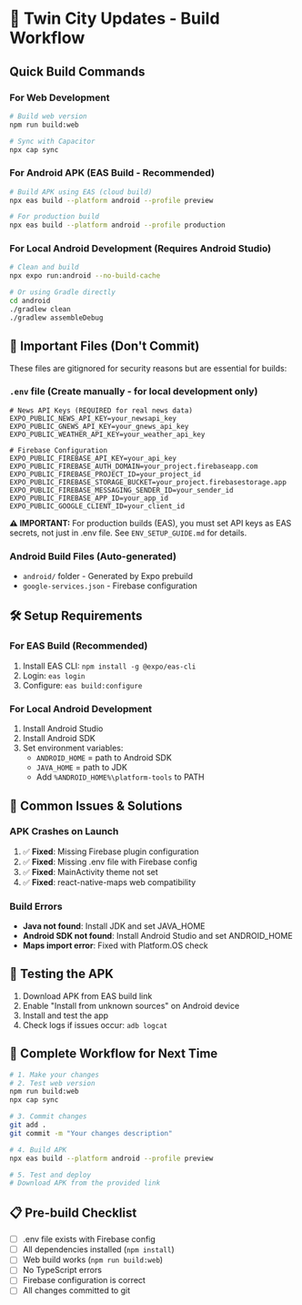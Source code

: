 # 🚀 Twin City Updates - Build Workflow

## Quick Build Commands

### For Web Development
```bash
# Build web version
npm run build:web

# Sync with Capacitor
npx cap sync
```

### For Android APK (EAS Build - Recommended)
```bash
# Build APK using EAS (cloud build)
npx eas build --platform android --profile preview

# For production build
npx eas build --platform android --profile production
```

### For Local Android Development (Requires Android Studio)
```bash
# Clean and build
npx expo run:android --no-build-cache

# Or using Gradle directly
cd android
./gradlew clean
./gradlew assembleDebug
```

## 🔧 Important Files (Don't Commit)

These files are gitignored for security reasons but are essential for builds:

### `.env` file (Create manually - for local development only)
```env
# News API Keys (REQUIRED for real news data)
EXPO_PUBLIC_NEWS_API_KEY=your_newsapi_key
EXPO_PUBLIC_GNEWS_API_KEY=your_gnews_api_key
EXPO_PUBLIC_WEATHER_API_KEY=your_weather_api_key

# Firebase Configuration
EXPO_PUBLIC_FIREBASE_API_KEY=your_api_key
EXPO_PUBLIC_FIREBASE_AUTH_DOMAIN=your_project.firebaseapp.com
EXPO_PUBLIC_FIREBASE_PROJECT_ID=your_project_id
EXPO_PUBLIC_FIREBASE_STORAGE_BUCKET=your_project.firebasestorage.app
EXPO_PUBLIC_FIREBASE_MESSAGING_SENDER_ID=your_sender_id
EXPO_PUBLIC_FIREBASE_APP_ID=your_app_id
EXPO_PUBLIC_GOOGLE_CLIENT_ID=your_client_id
```

**⚠️ IMPORTANT:** For production builds (EAS), you must set API keys as EAS secrets, not just in .env file. See `ENV_SETUP_GUIDE.md` for details.

### Android Build Files (Auto-generated)
- `android/` folder - Generated by Expo prebuild
- `google-services.json` - Firebase configuration

## 🛠️ Setup Requirements

### For EAS Build (Recommended)
1. Install EAS CLI: `npm install -g @expo/eas-cli`
2. Login: `eas login`
3. Configure: `eas build:configure`

### For Local Android Development
1. Install Android Studio
2. Install Android SDK
3. Set environment variables:
   - `ANDROID_HOME` = path to Android SDK
   - `JAVA_HOME` = path to JDK
   - Add `%ANDROID_HOME%\platform-tools` to PATH

## 🐛 Common Issues & Solutions

### APK Crashes on Launch
1. ✅ **Fixed**: Missing Firebase plugin configuration
2. ✅ **Fixed**: Missing .env file with Firebase config
3. ✅ **Fixed**: MainActivity theme not set
4. ✅ **Fixed**: react-native-maps web compatibility

### Build Errors
- **Java not found**: Install JDK and set JAVA_HOME
- **Android SDK not found**: Install Android Studio and set ANDROID_HOME
- **Maps import error**: Fixed with Platform.OS check

## 📱 Testing the APK

1. Download APK from EAS build link
2. Enable "Install from unknown sources" on Android device
3. Install and test the app
4. Check logs if issues occur: `adb logcat`

## 🔄 Complete Workflow for Next Time

```bash
# 1. Make your changes
# 2. Test web version
npm run build:web
npx cap sync

# 3. Commit changes
git add .
git commit -m "Your changes description"

# 4. Build APK
npx eas build --platform android --profile preview

# 5. Test and deploy
# Download APK from the provided link
```

## 📋 Pre-build Checklist

- [ ] .env file exists with Firebase config
- [ ] All dependencies installed (`npm install`)
- [ ] Web build works (`npm run build:web`)
- [ ] No TypeScript errors
- [ ] Firebase configuration is correct
- [ ] All changes committed to git
